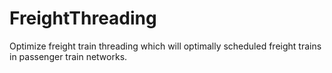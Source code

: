 # FreightThreading
Optimize freight train threading which will optimally scheduled freight trains in passenger train networks.
